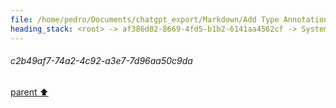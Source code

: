 ```yaml
---
file: /home/pedro/Documents/chatgpt_export/Markdown/Add Type Annotations to Meta.md
heading_stack: <root> -> af386d82-8669-4fd5-b1b2-6141aa4562cf -> System -> c2b49af7-74a2-4c92-a3e7-7d96aa50c9da
---
```

###### c2b49af7-74a2-4c92-a3e7-7d96aa50c9da
[parent ⬆️](#af386d82-8669-4fd5-b1b2-6141aa4562cf)
